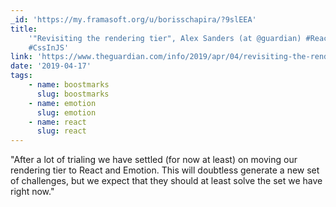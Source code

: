 ```yaml
---
_id: 'https://my.framasoft.org/u/borisschapira/?9slEEA'
title:
    '"Revisiting the rendering tier", Alex Sanders (at @guardian) #React
    #CssInJS'
link: 'https://www.theguardian.com/info/2019/apr/04/revisiting-the-rendering-tier'
date: '2019-04-17'
tags:
    - name: boostmarks
      slug: boostmarks
    - name: emotion
      slug: emotion
    - name: react
      slug: react
---
```


<div class="markdown"><p>&quot;After a lot of trialing we have settled (for now at least) on moving our rendering tier to React and Emotion. This will doubtless generate a new set of challenges, but we expect that they should at least solve the set we have right now.&quot;
</p></div>

